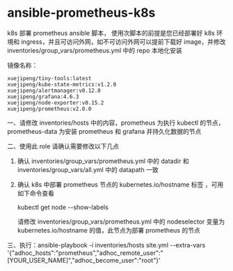 # ansible-prometheus-k8s
k8s 部署 prometheus ansible 脚本，
使用次脚本的前提是您已经部署好 k8s 环境和 ingress，并且可访问外网，如不可访问外网可以提前下载好 image，并修改inventories/group_vars/prometheus.yml 中的 repo 本地化安装

 镜像名称：
 
 ```
 xuejipeng/tiny-tools:latest         
 xuejipeng/kube-state-metrics:v1.2.0           
 xuejipeng/alertmanager:v0.12.0         
 xuejipeng/grafana:4.6.3          
 xuejipeng/node-exporter:v0.15.2       
 xuejipeng/prometheus:v2.0.0   
 ```    
一、请修改 inventories/hosts 中的内容，prometheus 为执行 kubectl 的节点，prometheus-data 为安装 prometheus 和 grafana 并持久化数据的节点

二、使用此 role 请确认需要修改以下几点

1. 确认 inventories/group_vars/prometheus.yml 中的 datadir  和  inventories/group_vars/all.yml 中的 datapath 一致

2. 确认 k8s 中部署 prometheus 节点的 kubernetes.io/hostname 标签 ，可用如下命令查看

   kubectl get node --show-labels

   请修改 inventories/group_vars/prometheus.yml 中的 nodeselector 变量为 kubernetes.io/hostname 的值，此节点为部署 prometheus 的节点

三、执行：ansible-playbook -i inventories/hosts site.yml --extra-vars '{"adhoc_hosts":"prometheus","adhoc_remote_user":"[YOUR_USER_NAME]","adhoc_become_user":"root"}'

